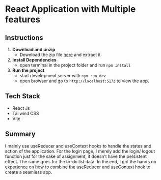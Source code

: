 # React Application with Multiple features

## Instructions

1. **Download and unzip**
   - Download the zip file [here](https://#) and extract it
2. **Install Dependencies**
   - open terminal in the project folder and run `npm install`
3. **Run the project**
   - start development server with `npm run dev`
   - open browser and go to `http://localhost:5173` to view the app.

## Tech Stack

- React Js
- Tailwind CSS
- Vite

## Summary

I mainly use useReducer and useContext hooks to handle the states and action of the application. For the login page, I merely add the login/ logout function just for the sake of assignment, it doesn't have the persistent effect. The same goes for the to-do list data. In the end, I got the hands on experience on how to combine the useReducer and useContext hook to create a seamless app.
